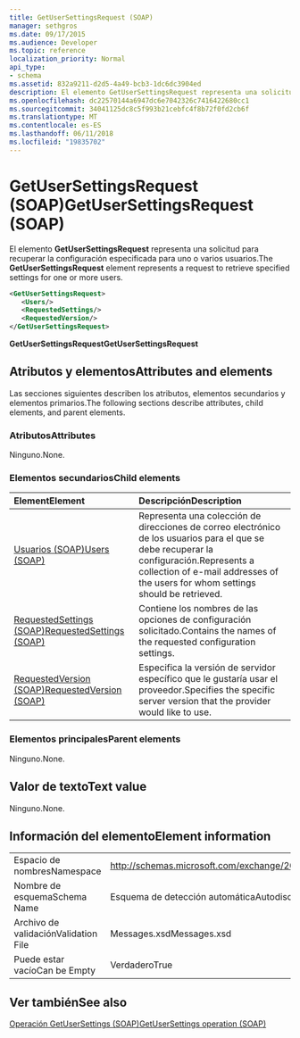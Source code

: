 ```yaml
---
title: GetUserSettingsRequest (SOAP)
manager: sethgros
ms.date: 09/17/2015
ms.audience: Developer
ms.topic: reference
localization_priority: Normal
api_type:
- schema
ms.assetid: 832a9211-d2d5-4a49-bcb3-1dc6dc3904ed
description: El elemento GetUserSettingsRequest representa una solicitud para recuperar la configuración especificada para uno o varios usuarios.
ms.openlocfilehash: dc22570144a6947dc6e7042326c7416422680cc1
ms.sourcegitcommit: 34041125dc8c5f993b21cebfc4f8b72f0fd2cb6f
ms.translationtype: MT
ms.contentlocale: es-ES
ms.lasthandoff: 06/11/2018
ms.locfileid: "19835702"
---
```

# <a name="getusersettingsrequest-soap"></a><span data-ttu-id="37931-103">GetUserSettingsRequest (SOAP)</span><span class="sxs-lookup"><span data-stu-id="37931-103">GetUserSettingsRequest (SOAP)</span></span>

<span data-ttu-id="37931-104">El elemento **GetUserSettingsRequest** representa una solicitud para recuperar la configuración especificada para uno o varios usuarios.</span><span class="sxs-lookup"><span data-stu-id="37931-104">The **GetUserSettingsRequest** element represents a request to retrieve specified settings for one or more users.</span></span> 
  
```XML
<GetUserSettingsRequest>
   <Users/>
   <RequestedSettings/>
   <RequestedVersion/>
</GetUserSettingsRequest>
```

 <span data-ttu-id="37931-105">**GetUserSettingsRequest**</span><span class="sxs-lookup"><span data-stu-id="37931-105">**GetUserSettingsRequest**</span></span>
## <a name="attributes-and-elements"></a><span data-ttu-id="37931-106">Atributos y elementos</span><span class="sxs-lookup"><span data-stu-id="37931-106">Attributes and elements</span></span>

<span data-ttu-id="37931-107">Las secciones siguientes describen los atributos, elementos secundarios y elementos primarios.</span><span class="sxs-lookup"><span data-stu-id="37931-107">The following sections describe attributes, child elements, and parent elements.</span></span>
  
### <a name="attributes"></a><span data-ttu-id="37931-108">Atributos</span><span class="sxs-lookup"><span data-stu-id="37931-108">Attributes</span></span>

<span data-ttu-id="37931-109">Ninguno.</span><span class="sxs-lookup"><span data-stu-id="37931-109">None.</span></span>
  
### <a name="child-elements"></a><span data-ttu-id="37931-110">Elementos secundarios</span><span class="sxs-lookup"><span data-stu-id="37931-110">Child elements</span></span>

|<span data-ttu-id="37931-111">**Element**</span><span class="sxs-lookup"><span data-stu-id="37931-111">**Element**</span></span>|<span data-ttu-id="37931-112">**Descripción**</span><span class="sxs-lookup"><span data-stu-id="37931-112">**Description**</span></span>|
|:-----|:-----|
|[<span data-ttu-id="37931-113">Usuarios (SOAP)</span><span class="sxs-lookup"><span data-stu-id="37931-113">Users (SOAP)</span></span>](users-soap.md) <br/> |<span data-ttu-id="37931-114">Representa una colección de direcciones de correo electrónico de los usuarios para el que se debe recuperar la configuración.</span><span class="sxs-lookup"><span data-stu-id="37931-114">Represents a collection of e-mail addresses of the users for whom settings should be retrieved.</span></span>  <br/> |
|[<span data-ttu-id="37931-115">RequestedSettings (SOAP)</span><span class="sxs-lookup"><span data-stu-id="37931-115">RequestedSettings (SOAP)</span></span>](requestedsettings-soap.md) <br/> |<span data-ttu-id="37931-116">Contiene los nombres de las opciones de configuración solicitado.</span><span class="sxs-lookup"><span data-stu-id="37931-116">Contains the names of the requested configuration settings.</span></span>  <br/> |
|[<span data-ttu-id="37931-117">RequestedVersion (SOAP)</span><span class="sxs-lookup"><span data-stu-id="37931-117">RequestedVersion (SOAP)</span></span>](requestedversion-soap.md) <br/> |<span data-ttu-id="37931-118">Especifica la versión de servidor específico que le gustaría usar el proveedor.</span><span class="sxs-lookup"><span data-stu-id="37931-118">Specifies the specific server version that the provider would like to use.</span></span>  <br/> |
   
### <a name="parent-elements"></a><span data-ttu-id="37931-119">Elementos principales</span><span class="sxs-lookup"><span data-stu-id="37931-119">Parent elements</span></span>

<span data-ttu-id="37931-120">Ninguno.</span><span class="sxs-lookup"><span data-stu-id="37931-120">None.</span></span>
  
## <a name="text-value"></a><span data-ttu-id="37931-121">Valor de texto</span><span class="sxs-lookup"><span data-stu-id="37931-121">Text value</span></span>

<span data-ttu-id="37931-122">Ninguno.</span><span class="sxs-lookup"><span data-stu-id="37931-122">None.</span></span>
  
## <a name="element-information"></a><span data-ttu-id="37931-123">Información del elemento</span><span class="sxs-lookup"><span data-stu-id="37931-123">Element information</span></span>

|||
|:-----|:-----|
|<span data-ttu-id="37931-124">Espacio de nombres</span><span class="sxs-lookup"><span data-stu-id="37931-124">Namespace</span></span>  <br/> |http://schemas.microsoft.com/exchange/2010/Autodiscover  <br/> |
|<span data-ttu-id="37931-125">Nombre de esquema</span><span class="sxs-lookup"><span data-stu-id="37931-125">Schema Name</span></span>  <br/> |<span data-ttu-id="37931-126">Esquema de detección automática</span><span class="sxs-lookup"><span data-stu-id="37931-126">Autodiscover schema</span></span>  <br/> |
|<span data-ttu-id="37931-127">Archivo de validación</span><span class="sxs-lookup"><span data-stu-id="37931-127">Validation File</span></span>  <br/> |<span data-ttu-id="37931-128">Messages.xsd</span><span class="sxs-lookup"><span data-stu-id="37931-128">Messages.xsd</span></span>  <br/> |
|<span data-ttu-id="37931-129">Puede estar vacío</span><span class="sxs-lookup"><span data-stu-id="37931-129">Can be Empty</span></span>  <br/> |<span data-ttu-id="37931-130">Verdadero</span><span class="sxs-lookup"><span data-stu-id="37931-130">True</span></span>  <br/> |
   
## <a name="see-also"></a><span data-ttu-id="37931-131">Ver también</span><span class="sxs-lookup"><span data-stu-id="37931-131">See also</span></span>



[<span data-ttu-id="37931-132">Operación GetUserSettings (SOAP)</span><span class="sxs-lookup"><span data-stu-id="37931-132">GetUserSettings operation (SOAP)</span></span>](getusersettings-operation-soap.md)

